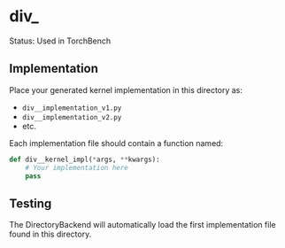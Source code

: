 # div_

Status: Used in TorchBench

## Implementation

Place your generated kernel implementation in this directory as:
- `div__implementation_v1.py`
- `div__implementation_v2.py`
- etc.

Each implementation file should contain a function named:
```python
def div__kernel_impl(*args, **kwargs):
    # Your implementation here
    pass
```

## Testing

The DirectoryBackend will automatically load the first implementation file found in this directory.
